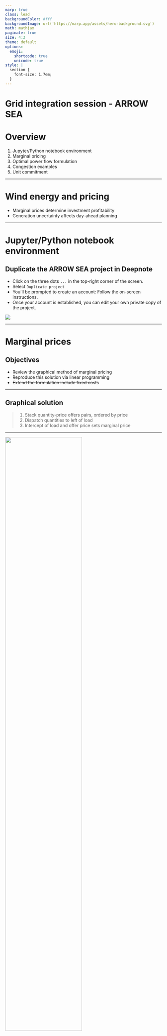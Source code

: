 ```yaml
---
marp: true
class: lead
backgroundColor: #fff
backgroundImage: url('https://marp.app/assets/hero-background.svg')
math: mathjax
paginate: true
size: 4:3
theme: default
options:
  emoji:
    shortcode: true
    unicode: true
style: |
  section {
    font-size: 1.7em;
  }
---
```


Grid integration session - ARROW SEA
====================================

# Overview

1. Jupyter/Python notebook environment
2. Marginal pricing
3. Optimal power flow formulation
4. Congestion examples
5. Unit commitment

---

# Wind energy and pricing

* Marginal prices determine investment profitability
* Generation uncertainty affects day-ahead planning

---

<!-- header: '1. Jupyter/Python notebook environment' -->

# Jupyter/Python notebook environment 

## Duplicate the ARROW SEA project in Deepnote

* Click on the three dots `...` in the top-right corner of the screen.
* Select `Duplicate project`
* You'll be prompted to create an account: Follow the on-screen instructions.
* Once your account is established, you can edit your own private copy of the project.

<img src="images/deepnote-screenshot.png"/>

---

<!-- header: '2. Marginal prices' -->

# Marginal prices 

## Objectives

* Review the graphical method of marginal pricing
* Reproduce this solution via linear programming
* ~~Extend the formulation include fixed costs~~

---

## Graphical solution

> 1. Stack quantity-price offers pairs, ordered by price
> 2. Dispatch quantities to left of load
> 3. Intercept of load and offer price sets marginal price

---

<img src="images/offer-stack-v1.png" height="70%"/>

* Open `part1_mp` from the `Notebook` pane (top left).
* Relate the contents of `data.offers` to the image above.

---

> The graphical procedure doesn't generalize to transmission networks with limited transmission capacity.


---

## Linear programming solution with CVXPY

* Study the CVXPY formulation provided:
  1. Decision variables
  2. Constraints: bower balance, bounds
  3. Objective function
* Verify that we reproduce the graphical solution

---

### (Linearized/DC) OPF problem

Run every 5 minutes to clear the Real-Time Energy Market:

| Category  | Description                      | Per       | Unit      | New?    |
| --------- | -------------------------------- | --------- | --------- |-------- |
| output    | dispatch instructions            | generator | MW        |         |
| output    | locational marginal prices (LMP) | bus       | $/MWh     | per bus |
| input     | demands/loads                    | bus       | MW        | per bus |
| input     | (quantity, price) pairs          | offer     | (MW, $/MWh) |       |
| input     | (reactance, capacity) pairs      | line      | Ω, MW       | 🗸     |
| input     | line-bus connectivity            | -         | -           | 🗸     |


---

$$
\begin{aligned}
\text{total cost} = \min_{p, ~ f, ~ \theta} ~ {}& \sum_o c_o p_o \quad\text{sum over offers/buses}
\\
f_{bc} = {}& (\theta_a - \theta_b) / x_{bc} \quad \text{(power flow on line $bc$)}
\\
p_b = {}& \sum_{c} f_{bc} \quad \text{(power balance at bus $b$)}
\\
\vert f_{bc}\vert \leq {}& \bar{f}_{bc} \quad \text{(line capacity)}
\\
0 \leq p_a \leq {}& \bar{p}_b \quad \text{(injection bounds)}
\\
\theta_0 = {}& 0 \quad \text{angle at reference bus}
\end{aligned}
$$
Associated marginal price at bus $b$:
$$
\begin{aligned}
\text{LMP}_b~[\$/\text{MWh}] = \frac{\partial~\text{total cost [\$/h]}}{\partial~\text{load}_b~[\text{MW}]}
\end{aligned}
$$

---

### AC optimal power flow (OPF) problem

The linearized OPF is an idealization of the much harder AC problem:

$$
\begin{aligned}
\min_{S^{\text{gen}} \in \mathbb{C}^{M+N}, ~ v \in \mathbb{C}^M} ~ {}& \sum_a c_a(S_a^{\text{gen}})
\\
S_{bc} = {}& v_a (v_a^* - v_b^*) / z_{bc}^* \quad \text{(power flow on line $bc$)}
\\
S_a^{\text{gen}} = {}& \sum_{b} S_{bc} + S_a^{\text{load}} \quad \text{power balance at bus $b$}
\\
\vert S_{bc} \vert \leq {}& \bar{S}_{bc} \quad \text{line capacity}
\\
\underline{S}_b \leq {}& S_a^{\text{gen}} \leq \bar{S}_b \quad \text{injection limits}
\\
0 < \underline{v}_b \leq {}& |v_b| \leq \bar{v}_b \quad \text{voltage limits}
\\
v_0 = {}& 1 + 0i \quad \text{voltage at reference bus}
\end{aligned}
$$

---

Simplifications:
| Symbol            | Linearized OPF | AC OPF analog                 | Assumption                              | Unit     |
| ----------------- | -------------- | ----------------------------- | --------------------------------------- | -------- |
| bus injection     | $p_a$          | $\operatorname{real}(S_{a}^{\text{gen}})$  | $\operatorname{imag}(S_{a}^{\text{gen}}) \approx 0$  | MW       |
| line flow         | $f_{bc}$       | $\operatorname{real}(S_{bc})$ | $\operatorname{imag}(S_{bc}) \approx 0$ | MW       |
| bus voltage angle | $\theta_a$     | $\operatorname{angle}(v_a)$   | $\operatorname{abs}(v_a) \approx 1$     | rad      |
| line reactance    | $x_{bc}$       | $\operatorname{imag}(z_{bc})$ | $\operatorname{real}(z_{bc}) \approx 0$ | $\Omega$ |

---

## Representing fixed costs

* Study the generalize formulation to capture fixed costs:
  - Extra binary on-off variable `x_on`
  - Modulated capacity constraint
  - Extra term in objective function
* Evaluate the price increment associated a load increment at each load level

---

## Incompatibility of marginal prices and fixed costs

<img src="images/non-monotonic-prices-v1.png" height="70%"/>

---

<!-- header: '3. Optimal power flow' -->

# Optimal power flow 

## Objective

* Extend the LP formulation to account for transmission effects
  - Extra variables: 
  - Extra constraint: Power flow on each line
  - Same objective function!

---


| Category | Description                      | Per       | Unit      | New? |
| -------- | -------------------------------- | --------- | --------- | ---  |
| output   | dispatch instructions            | generator | MW        |      |
| output   | locational marginal prices (LMP) | bus       | $/MWh     | (per bus) |
| input    | demand/load                      | bus       | MW        | (per bus) |
| input    | supply quantity, price           | offer     | MW, $/MWh |   | 
| input    | reactance, capacity              | line      | Ω, MW     | 🗸 |
| input    | line-bus topology                | -         | -         | 🗸 |

---

<!-- header: '4. Congestion' -->

# Congestion 

---

<!-- header: '5. Unit commitment' -->

# Unit commitment 

OPF does not explicitly account for generator **dynamics**:

* Physical constraints:
  - on ramping
  - on allowable up-time / down-time
* Economic realities:
  - Fixed operating costs
  - Costs of start-up and shut-down

These are captured in **Unit Commitment** formulations run in the day-ahead market:


---

## UC vs OPF: Problem size

|     | OPF | UC  | 
|-----|-----|-----|
| Planning horizon | next 5 mins | next 24 hours |
| Data | demand forecast | demand forecasts  (per period) | 
| Variables | continuous | continuous & binary |

> UC is a much larger problem!

---

## UC vs OPF: Additional UC binary variables

| Description | Name | Costs | Constraints |  |
|-------------|------|-------|-------------|----|
| commitment variable | `x_on` | "no-load" |    | 
| start-up variable | `x_su` | start-up | minimum up-time  |
| shut-down variable | `x_sd` | shut-down | minimum down-time |

---

## Fixed vs variable costs

| Cost | Dependence | Unit |
|---|---|---|
| energy | output | $/MWh |
| operating ("no-load") | on/off | $/h |
| start-up | transition | $ |
| shut-down | transition | $ |

Total cost to be minimized over planning horizon:
$$
\begin{aligned}
  \sum_t \left(
    \sum_o \texttt{offer\_price}_{o} \, p_{o,t}
  + \sum_g
    \texttt{noload\_cost}_{g}   \, \texttt{x\_on}_{g, t}
  + \texttt{startup\_cost}_{g}  \, \texttt{x\_su}_{g, t}
  + \texttt{shutdown\_cost}_{g} \, \texttt{x\_sd}_{g, t}
  \right)
\end{aligned}
$$

---

## Dynamic constraints

For generator $g$ at time $t$:
$$
\begin{aligned}
  \vert p_{g, t} - p_{g, t - 1} \vert \leq {}& \texttt{max\_ramp}_g
  \\
  \texttt{x\_on}_{g, t + \tau} \geq {}& \texttt{x\_su}_{g, t} \quad \forall \tau \in [0, \texttt{min\_uptime}_g]
  \\
  \texttt{x\_on}_{g, t + \tau} \leq {}& 1 - \texttt{x\_sd}_{g, t} \quad \forall \tau \in [0, \texttt{min\_downtime}_g]
\end{aligned}
$$

---

<!-- header: 'Review quiz' -->

## Review questions

### Marginal prices

1. Identify products with near-zero marginal price?
2. What is a (locational) marginal energy price (LMP)?
3. Why might LMPs vary across a network?
4. Why do LMPs vary over time?
5. Which operating costs are not captured by marginal pricing?
6. How are these additional costs covered in practice?

### Optimal power flow

1. What are the decision variables of the OPF problem? How are they used?
2. What are the constraints? How do they associate with network elements?
3. What is the objective function?
4. What are the key assumptions in the linearized OPF model?
5. Are we always able to solve the DC-OPF?
6. Why not solve the AC-OPF instead?
7. How does power flow relate to bus voltage angles?

### Network economics

1. Do the LMP have economic significance at a bus with zero load? With zero generation capacity?
2. How can load payments exceed generation payments if energy losses are neglected?

### Unit commitment

1. Which variable in the commitment problem do not appear in the pricing problem?
2. Which constraints in the commitment problem do not appear in the pricing problem?
3. Why are energy prices not determined from the commitment problem?
4. Which of a generator's operating costs are not captured by the pricing problem?

### Implementations

1. Why are LMPs not universally adopted?

---

<!-- header: 'Further reading' -->

# Further reading

* [Fu & Li (2006) _Different Models and properties on LMP calculations_](https://doi.org/10.1109/PES.2006.1709536)
  - A description of LMP formulations, including the pricing of congestion and losses
* [Li & Bo (2010) _Small Test Systems for Power System Economic Studies_](https://doi.org/10.1109/PES.2010.5589973)
  - A description of the PJM 5-bus model

<!-- heade'r: '
* [CVXPY documentation](https://www.cvxpy.org/)
* [Deepnote documentation](https://deepnote.com/docs/)
* [Jupyter documentation](https://docs.jupyter.org/en/latest/)
-->

<!-- header: 'Thank You' -->


_Thanks for your participation!_
